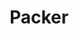 ---
title:      "Packer"
ring:       adopt
quadrant:   platforms-and-operations
featured:   false
---